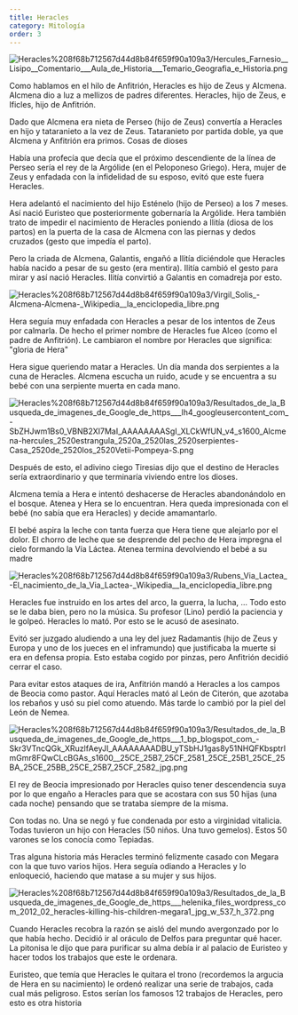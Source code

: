 ```yaml
---
title: Heracles
category: Mitología
order: 3
---
```


![Heracles%208f68b712567d44d8b84f659f90a109a3/Hercules_Farnesio__Lisipo__Comentario___Aula_de_Historia___Temario_Geografia_e_Historia.png](Heracles%208f68b712567d44d8b84f659f90a109a3/Hercules_Farnesio__Lisipo__Comentario___Aula_de_Historia___Temario_Geografia_e_Historia.png)

Como hablamos en el hilo de Anfitrión, Heracles es hijo de Zeus y Alcmena. Alcmena dio a luz a mellizos de padres diferentes. Heracles, hijo de Zeus, e Ificles, hijo de Anfitrión.

Dado que Alcmena era nieta de Perseo (hijo de Zeus) convertía a Heracles en hijo y tataranieto a la vez de Zeus. Tataranieto por partida doble, ya que Alcmena y Anfitrión era primos. Cosas de dioses

Había una profecía que decía que el próximo descendiente de la línea de Perseo sería el rey de la Argólide (en el Peloponeso Griego). Hera, mujer de Zeus y enfadada con la infidelidad de su esposo, evitó que este fuera Heracles.

Hera adelantó el nacimiento del hijo Esténelo (hijo de Perseo) a los 7 meses. Así nació Euristeo que posteriormente gobernaría la Argólide. Hera también trato de impedir el nacimiento de Heracles poniendo a Ilitía (diosa de los partos) en la puerta de la casa de Alcmena con las piernas y dedos cruzados (gesto que impedía el parto).

Pero la criada de Alcmena, Galantis, engañó a Ilitía diciéndole que Heracles había nacido a pesar de su gesto (era mentira). Ilitía cambió el gesto para mirar y así nació Heracles. Ilitía convirtió a Galantis en comadreja por esto.

![Heracles%208f68b712567d44d8b84f659f90a109a3/Virgil_Solis_-_Alcmena_-_Alcmena_-_Wikipedia__la_enciclopedia_libre.png](Heracles%208f68b712567d44d8b84f659f90a109a3/Virgil_Solis_-_Alcmena_-_Alcmena_-_Wikipedia__la_enciclopedia_libre.png)

Hera seguía muy enfadada con Heracles a pesar de los intentos de Zeus por calmarla. De hecho el primer nombre de Heracles fue Alceo (como el padre de Anfitrión). Le cambiaron el nombre por Heracles que significa: "gloria de Hera"

Hera sigue queriendo matar a Heracles. Un día manda dos serpientes a la cuna de Heracles. Alcmena escucha un ruido, acude y se encuentra a su bebé con una serpiente muerta en cada mano.

![Heracles%208f68b712567d44d8b84f659f90a109a3/Resultados_de_la_Busqueda_de_imagenes_de_Google_de_https___lh4_googleusercontent_com_-SbZHJwm1Bs0_VBNB2XI7MaI_AAAAAAAASgI_XLCkWfUN_v4_s1600_Alcmena-hercules_2520estrangula_2520a_2520las_2520serpientes-Casa_2520de_2520los_2520Vetii-Pompeya-S.png](Heracles%208f68b712567d44d8b84f659f90a109a3/Resultados_de_la_Busqueda_de_imagenes_de_Google_de_https___lh4_googleusercontent_com_-SbZHJwm1Bs0_VBNB2XI7MaI_AAAAAAAASgI_XLCkWfUN_v4_s1600_Alcmena-hercules_2520estrangula_2520a_2520las_2520serpientes-Casa_2520de_2520los_2520Vetii-Pompeya-S.png)

Después de esto, el adivino ciego Tiresias dijo que el destino de Heracles sería extraordinario y que terminaría viviendo entre los dioses.

Alcmena temía a Hera e intentó deshacerse de Heracles abandonándolo en el bosque. Atenea y Hera se lo encuentran. Hera queda impresionada con el bebé (no sabía que era Heracles) y decide amamantarlo.

El bebé aspira la leche con tanta fuerza que Hera tiene que alejarlo por el dolor. El chorro de leche que se desprende del pecho de Hera impregna el cielo formando la Vía Láctea. Atenea termina devolviendo el bebé a su madre

![Heracles%208f68b712567d44d8b84f659f90a109a3/Rubens_Via_Lactea_-_El_nacimiento_de_la_Via_Lactea_-_Wikipedia__la_enciclopedia_libre.png](Heracles%208f68b712567d44d8b84f659f90a109a3/Rubens_Via_Lactea_-_El_nacimiento_de_la_Via_Lactea_-_Wikipedia__la_enciclopedia_libre.png)

Heracles fue instruido en los artes del arco, la guerra, la lucha, ... Todo esto se le daba bien, pero no la música. Su profesor (Lino) perdió la paciencia y le golpeó. Heracles lo mató. Por esto se le acusó de asesinato.

Evitó ser juzgado aludiendo a una ley del juez Radamantis (hijo de Zeus y Europa y uno de los jueces en el inframundo) que justificaba la muerte si era en defensa propia. Esto estaba cogido por pinzas, pero Anfitrión decidió cerrar el caso.

Para evitar estos ataques de ira, Anfitrión mandó a Heracles a los campos de Beocia como pastor. Aquí Heracles mató al León de Citerón, que azotaba los rebaños y usó su piel como atuendo. Más tarde lo cambió por la piel del León de Nemea.

![Heracles%208f68b712567d44d8b84f659f90a109a3/Resultados_de_la_Busqueda_de_imagenes_de_Google_de_https___1_bp_blogspot_com_-Skr3VTncQGk_XRuzlfAeyJI_AAAAAAAADBU_yTSbHJ1gas8y51NHQFKbsptrImGmr8FQwCLcBGAs_s1600__25CE_25B7_25CF_2581_25CE_25B1_25CE_25BA_25CE_25BB_25CE_25B7_25CF_2582_jpg.png](Heracles%208f68b712567d44d8b84f659f90a109a3/Resultados_de_la_Busqueda_de_imagenes_de_Google_de_https___1_bp_blogspot_com_-Skr3VTncQGk_XRuzlfAeyJI_AAAAAAAADBU_yTSbHJ1gas8y51NHQFKbsptrImGmr8FQwCLcBGAs_s1600__25CE_25B7_25CF_2581_25CE_25B1_25CE_25BA_25CE_25BB_25CE_25B7_25CF_2582_jpg.png)

El rey de Beocia impresionado por Heracles quiso tener descendencia suya por lo que engaño a Heracles para que se acostara con sus 50 hijas (una cada noche) pensando que se trataba siempre de la misma.

Con todas no. Una se negó y fue condenada por esto a virginidad vitalicia. Todas tuvieron un hijo con Heracles (50 niños. Una tuvo gemelos). Estos 50 varones se los conocía como Tepiadas.

Tras alguna historia más Heracles terminó felizmente casado con Megara con la que tuvo varios hijos. Hera seguía odiando a Heracles y lo enloqueció, haciendo que matase a su mujer y sus hijos.

![Heracles%208f68b712567d44d8b84f659f90a109a3/Resultados_de_la_Busqueda_de_imagenes_de_Google_de_https___helenika_files_wordpress_com_2012_02_heracles-killing-his-children-megara1_jpg_w_537_h_372.png](Heracles%208f68b712567d44d8b84f659f90a109a3/Resultados_de_la_Busqueda_de_imagenes_de_Google_de_https___helenika_files_wordpress_com_2012_02_heracles-killing-his-children-megara1_jpg_w_537_h_372.png)

Cuando Heracles recobra la razón se aisló del mundo avergonzado por lo que había hecho. Decidió ir al oráculo de Delfos para preguntar qué hacer. La pitonisa le dijo que para purificar su alma debía ir al palacio de Euristeo y hacer todos los trabajos que este le ordenara. 

Euristeo, que temía que Heracles le quitara el trono (recordemos la argucia de Hera en su nacimiento) le ordenó realizar una serie de trabajos, cada cual más peligroso. Estos serían los famosos 12 trabajos de Heracles, pero esto es otra historia
